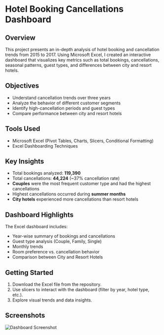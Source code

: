 # Hotel Booking Cancellations Dashboard

## Overview

This project presents an in-depth analysis of hotel booking and cancellation trends from 2015 to 2017. Using Microsoft Excel, I created an interactive dashboard that visualizes key metrics such as total bookings, cancellations, seasonal patterns, guest types, and differences between city and resort hotels.

## Objectives

- Understand cancellation trends over three years  
- Analyze the behavior of different customer segments  
- Identify high-cancellation periods and guest types  
- Compare performance between city and resort hotels  

## Tools Used

- Microsoft Excel (Pivot Tables, Charts, Slicers, Conditional Formatting)
- Excel Dashboarding Techniques

## Key Insights

- Total bookings analyzed: **119,390**
- Total cancellations: **44,224** (~37% cancellation rate)
- **Couples** were the most frequent customer type and had the highest cancellations
- Highest cancellations occurred during **summer months**
- **City hotels** experienced more cancellations than resort hotels

## Dashboard Highlights

The Excel dashboard includes:
- Year-wise summary of bookings and cancellations
- Guest type analysis (Couple, Family, Single)
- Monthly trends
- Room preference vs. cancellation behavior
- Comparison between City and Resort Hotels

## Getting Started

1. Download the Excel file from the repository.
2. Use slicers to interact with the dashboard (filter by year, hotel type, etc.).
3. Explore visual trends and data insights.

## Screenshots

![Dashboard Screenshot](link-to-screenshot.png)

